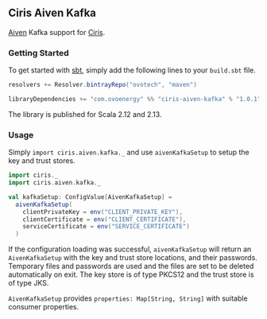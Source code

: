 ## Ciris Aiven Kafka

[Aiven](https://aiven.io) Kafka support for [Ciris](https://cir.is).

### Getting Started

To get started with [sbt](https://www.scala-sbt.org), simply add the following lines to your `build.sbt` file.

```scala
resolvers += Resolver.bintrayRepo("ovotech", "maven")

libraryDependencies += "com.ovoenergy" %% "ciris-aiven-kafka" % "1.0.1"
```

The library is published for Scala 2.12 and 2.13.

### Usage

Simply `import ciris.aiven.kafka._` and use `aivenKafkaSetup` to setup the key and trust stores.

```scala
import ciris._
import ciris.aiven.kafka._

val kafkaSetup: ConfigValue[AivenKafkaSetup] =
  aivenKafkaSetup(
    clientPrivateKey = env("CLIENT_PRIVATE_KEY"),
    clientCertificate = env("CLIENT_CERTIFICATE"),
    serviceCertificate = env("SERVICE_CERTIFICATE")
  )
```

If the configuration loading was successful, `aivenKafkaSetup` will return an `AivenKafkaSetup` with the key and trust store locations, and their passwords. Temporary files and passwords are used and the files are set to be deleted automatically on exit. The key store is of type PKCS12 and the trust store is of type JKS.

`AivenKafkaSetup` provides `properties: Map[String, String]` with suitable consumer properties.
